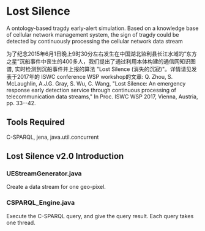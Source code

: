 # Lost Silence
A ontology-based tragdy early-alert simulation. 
Based on a knowledge base of cellular network management system, the sign of tragdy could be detected by continuously processing the cellular network data stream

为了纪念2015年6月1日晚上9时30分左右发生在中国湖北监利县长江水域的“东方之星”沉船事件中丧生的400多人，我们提出了通过利用本体构建的通信网知识图谱, 实时检测到沉船事件并上报的算法 "Lost Silence (消失的沉寂)"。详情请见发表于2017年的 ISWC conference WSP workshop的文章:
Q. Zhou, S. McLaughlin, A.J.G. Gray, S. Wu, C. Wang, "Lost Silence: An emergency response early detection service through continuous processing of telecommunication data streams," In Proc. ISWC WSP 2017, Vienna, Austria, pp. 33--42.

## Tools Required
C-SPARQL, jena, java.util.concurrent

## Lost Silence v2.0 Introduction
### UEStreamGenerator.java
Create a data stream for one geo-pixel.
### CSPARQL_Engine.java
Execute the C-SPARQL query, and give the query result. Each query takes one thread.
